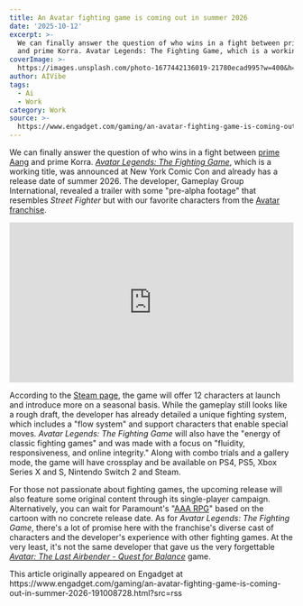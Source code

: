 ```yaml
---
title: An Avatar fighting game is coming out in summer 2026
date: '2025-10-12'
excerpt: >-
  We can finally answer the question of who wins in a fight between prime Aang
  and prime Korra. Avatar Legends: The Fighting Game, which is a working ti...
coverImage: >-
  https://images.unsplash.com/photo-1677442136019-21780ecad995?w=400&h=200&fit=crop&auto=format
author: AIVibe
tags:
  - Ai
  - Work
category: Work
source: >-
  https://www.engadget.com/gaming/an-avatar-fighting-game-is-coming-out-in-summer-2026-191008728.html?src=rss
---
```

<p>We can finally answer the question of who wins in a fight between <a data-i13n="elm:context_link;elmt:doNotAffiliate;cpos:1;pos:1" class="no-affiliate-link" href="https://www.engadget.com/nickelodeon-builds-on-aangs-adventures-with-avatar-studios-project-000641738.html">prime Aang</a> and prime Korra. <a data-i13n="elm:context_link;elmt:doNotAffiliate;cpos:2;pos:1" class="no-affiliate-link" href="https://www.youtube.com/watch?v=CmBG-Bi7Dmc"><em>Avatar Legends: The Fighting Game</em></a>, which is a working title, was announced at New York Comic Con and already has a release date of summer 2026. The developer, Gameplay Group International, revealed a trailer with some &quot;pre-alpha footage&quot; that resembles <em>Street Fighter</em> but with our favorite characters from the <a data-i13n="elm:context_link;elmt:doNotAffiliate;cpos:3;pos:1" class="no-affiliate-link" href="https://www.engadget.com/entertainment/tv-movies/theres-a-new-avatar-the-last-airbender-cartoon-coming-to-nickelodeon-182956881.html">Avatar franchise</a>.</p>

<div id="31e91527796249b99ee8584e301736da"><div style="left:0;width:100%;height:0;position:relative;padding-bottom:56.25%;"><iframe src="https://www.youtube.com/embed/CmBG-Bi7Dmc?rel=0" style="top:0;left:0;width:100%;height:100%;position:absolute;border:0;" allowfullscreen scrolling="no" data-embed-domain="www.youtube.com"></iframe></div></div>
<p>According to the <a data-i13n="elm:context_link;elmt:doNotAffiliate;cpos:4;pos:1" class="no-affiliate-link" href="https://store.steampowered.com/app/2424420/Avatar_Legends_The_Fighting_Game/">Steam page</a>, the game will offer 12 characters at launch and introduce more on a seasonal basis. While the gameplay still looks like a rough draft, the developer has already detailed a unique fighting system, which includes a &quot;flow system&quot; and support characters that enable special moves. <em>Avatar Legends: The Fighting Game</em> will also have the &quot;energy of classic fighting games&quot; and was made with a focus on &quot;fluidity, responsiveness, and online integrity.&quot; Along with combo trials and a gallery mode, the game will have crossplay and be available on PS4, PS5, Xbox Series X and S, Nintendo Switch 2 and Steam.</p>
<span id="end-legacy-contents"></span><p>For those not passionate about fighting games,<em>&nbsp;</em>the upcoming release will also feature some original content through its single-player campaign. Alternatively, you can wait for Paramount&#39;s &quot;<a data-i13n="elm:context_link;elmt:doNotAffiliate;cpos:5;pos:1" class="no-affiliate-link" href="https://www.engadget.com/gaming/saber-interactive-is-making-a-aaa-rpg-based-on-avatar-the-last-airbender-171655351.html">AAA RPG</a>&quot; based on the cartoon with no concrete release date. As for <em>Avatar Legends: The Fighting Game</em>, there&#39;s a lot of promise here with the franchise&#39;s diverse cast of characters and the developer&#39;s experience with other fighting games. At the very least, it&#39;s not the same developer that gave us the very forgettable <a data-i13n="elm:context_link;elmt:doNotAffiliate;cpos:6;pos:1" class="no-affiliate-link" href="https://store.steampowered.com/app/1620030/Avatar_The_Last_Airbender__Quest_for_Balance/"><em>Avatar: The Last Airbender - Quest for Balance</em></a> game.</p>This article originally appeared on Engadget at https://www.engadget.com/gaming/an-avatar-fighting-game-is-coming-out-in-summer-2026-191008728.html?src=rss

